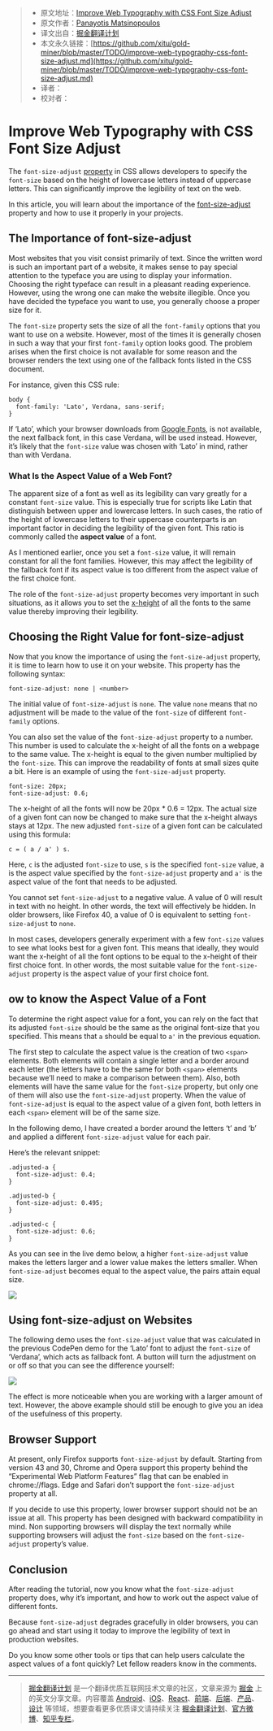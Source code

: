 
> * 原文地址：[Improve Web Typography with CSS Font Size Adjust](https://www.sitepoint.com/improve-web-typography-css-font-size-adjust/?utm_source=SitePoint&utm_medium=email&utm_campaign=Versioning)
> * 原文作者：[Panayotis Matsinopoulos](https://www.sitepoint.com/author/pmatsinopoulos/)
> * 译文出自：[掘金翻译计划](https://github.com/xitu/gold-miner)
> * 本文永久链接：[https://github.com/xitu/gold-miner/blob/master/TODO/improve-web-typography-css-font-size-adjust.md](https://github.com/xitu/gold-miner/blob/master/TODO/improve-web-typography-css-font-size-adjust.md)
> * 译者：
> * 校对者：

# Improve Web Typography with CSS Font Size Adjust

The `font-size-adjust` [property](https://drafts.csswg.org/css-fonts-3/#propdef-font-size-adjust) in CSS allows developers to specify the `font-size` based on the height of lowercase letters instead of uppercase letters. This can significantly improve the legibility of text on the web.

In this article, you will learn about the importance of the [font-size-adjust](https://drafts.csswg.org/css-fonts-3/#propdef-font-size-adjust) property and how to use it properly in your projects.

## The Importance of font-size-adjust

Most websites that you visit consist primarily of text. Since the written word is such an important part of a website, it makes sense to pay special attention to the typeface you are using to display your information. Choosing the right typeface can result in a pleasant reading experience. However, using the wrong one can make the website illegible. Once you have decided the typeface you want to use, you generally choose a proper size for it.

The `font-size` property sets the size of all the `font-family` options that you want to use on a website. However, most of the times it is generally chosen in such a way that your first `font-family` option looks good. The problem arises when the first choice is not available for some reason and the browser renders the text using one of the fallback fonts listed in the CSS document.

For instance, given this CSS rule:

```
body {
  font-family: 'Lato', Verdana, sans-serif;
}
```

If ‘Lato’, which your browser downloads from [Google Fonts](https://fonts.google.com/?query=lato&selection.family=Lato), is not available, the next fallback font, in this case Verdana, will be used instead. However, it’s likely that the `font-size` value was chosen with ‘Lato’ in mind, rather than with Verdana.

### What Is the Aspect Value of a Web Font?

The apparent size of a font as well as its legibility can vary greatly for a constant `font-size` value. This is especially true for scripts like Latin that distinguish between upper and lowercase letters. In such cases, the ratio of the height of lowercase letters to their uppercase counterparts is an important factor in deciding the legibility of the given font. This ratio is commonly called the **aspect value** of a font.

As I mentioned earlier, once you set a `font-size` value, it will remain constant for all the font families. However, this may affect the legibility of the fallback font if its aspect value is too different from the aspect value of the first choice font.

The role of the `font-size-adjust` property becomes very important in such situations, as it allows you to set the [x-height](https://typedecon.com/blogs/type-glossary/x-height/) of all the fonts to the same value thereby improving their legibility.

## Choosing the Right Value for font-size-adjust

Now that you know the importance of using the `font-size-adjust` property, it is time to learn how to use it on your website. This property has the following syntax:

```
font-size-adjust: none | <number>
```

The initial value of `font-size-adjust` is `none`. The value `none` means that no adjustment will be made to the value of the `font-size` of different `font-family` options.

You can also set the value of the `font-size-adjust` property to a number. This number is used to calculate the x-height of all the fonts on a webpage to the same value. The x-height is equal to the given number multiplied by the `font-size`. This can improve the readability of fonts at small sizes quite a bit. Here is an example of using the `font-size-adjust` property.

```
font-size: 20px;
font-size-adjust: 0.6;
```

The x-height of all the fonts will now be 20px * 0.6 = 12px. The actual size of a given font can now be changed to make sure that the x-height always stays at 12px. The new adjusted `font-size` of a given font can be calculated using this formula:

```
c = ( a / a' ) s.
```

Here, `c` is the adjusted `font-size` to use, `s` is the specified `font-size` value, a is the aspect value specified by the `font-size-adjust` property and `a'` is the aspect value of the font that needs to be adjusted.

You cannot set `font-size-adjust` to a negative value. A value of 0 will result in text with no height. In other words, the text will effectively be hidden. In older browsers, like Firefox 40, a value of 0 is equivalent to setting `font-size-adjust` to `none`.

In most cases, developers generally experiment with a few `font-size` values to see what looks best for a given font. This means that ideally, they would want the x-height of all the font options to be equal to the x-height of their first choice font. In other words, the most suitable value for the `font-size-adjust` property is the aspect value of your first choice font.

## ow to know the Aspect Value of a Font

To determine the right aspect value for a font, you can rely on the fact that its adjusted `font-size` should be the same as the original font-size that you specified. This means that `a` should be equal to `a'` in the previous equation.

The first step to calculate the aspect value is the creation of two `<span>` elements. Both elements will contain a single letter and a border around each letter (the letters have to be the same for both `<span>` elements because we’ll need to make a comparison between them). Also, both elements will have the same value for the `font-size` property, but only one of them will also use the `font-size-adjust` property. When the value of `font-size-adjust` is equal to the aspect value of a given font, both letters in each `<span>` element will be of the same size.

In the following demo, I have created a border around the letters ‘t’ and ‘b’ and applied a different `font-size-adjust` value for each pair.

Here’s the relevant snippet:

```
.adjusted-a {
  font-size-adjust: 0.4;
}

.adjusted-b {
  font-size-adjust: 0.495;
}

.adjusted-c {
  font-size-adjust: 0.6;
}
```

As you can see in the live demo below, a higher `font-size-adjust` value makes the letters larger and a lower value makes the letters smaller. When `font-size-adjust` becomes equal to the aspect value, the pairs attain equal size.

[![](http://oiklhfczu.bkt.clouddn.com/1504780206%281%29.jpg)](https://codepen.io/SitePoint/pen/YxxbMp)

## Using font-size-adjust on Websites

The following demo uses the `font-size-adjust` value that was calculated in the previous CodePen demo for the ‘Lato’ font to adjust the `font-size` of ‘Verdana’, which acts as fallback font. A button will turn the adjustment on or off so that you can see the difference yourself:

[![](http://oiklhfczu.bkt.clouddn.com/1504780255%281%29.jpg)](https://codepen.io/SitePoint/pen/KvvLOr)

The effect is more noticeable when you are working with a larger amount of text. However, the above example should still be enough to give you an idea of the usefulness of this property.

## Browser Support

At present, only Firefox supports `font-size-adjust` by default. Starting from version 43 and 30, Chrome and Opera support this property behind the “Experimental Web Platform Features” flag that can be enabled in chrome://flags. Edge and Safari don’t support the `font-size-adjust` property at all.

If you decide to use this property, lower browser support should not be an issue at all. This property has been designed with backward compatibility in mind. Non supporting browsers will display the text normally while supporting browsers will adjust the `font-size` based on the `font-size-adjust` property’s value.

## Conclusion

After reading the tutorial, now you know what the `font-size-adjust` property does, why it’s important, and how to work out the aspect value of different fonts.

Because `font-size-adjust` degrades gracefully in older browsers, you can go ahead and start using it today to improve the legibility of text in production websites.

Do you know some other tools or tips that can help users calculate the aspect values of a font quickly? Let fellow readers know in the comments.


---

> [掘金翻译计划](https://github.com/xitu/gold-miner) 是一个翻译优质互联网技术文章的社区，文章来源为 [掘金](https://juejin.im) 上的英文分享文章。内容覆盖 [Android](https://github.com/xitu/gold-miner#android)、[iOS](https://github.com/xitu/gold-miner#ios)、[React](https://github.com/xitu/gold-miner#react)、[前端](https://github.com/xitu/gold-miner#前端)、[后端](https://github.com/xitu/gold-miner#后端)、[产品](https://github.com/xitu/gold-miner#产品)、[设计](https://github.com/xitu/gold-miner#设计) 等领域，想要查看更多优质译文请持续关注 [掘金翻译计划](https://github.com/xitu/gold-miner)、[官方微博](http://weibo.com/juejinfanyi)、[知乎专栏](https://zhuanlan.zhihu.com/juejinfanyi)。
